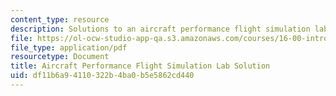 ```yaml
---
content_type: resource
description: Solutions to an aircraft performance flight simulation lab assignment.
file: https://ol-ocw-studio-app-qa.s3.amazonaws.com/courses/16-00-introduction-to-aerospace-engineering-and-design-spring-2003/df11b6a94110322b4ba0b5e5862cd440_PS3sol.pdf
file_type: application/pdf
resourcetype: Document
title: Aircraft Performance Flight Simulation Lab Solution
uid: df11b6a9-4110-322b-4ba0-b5e5862cd440
---
```

